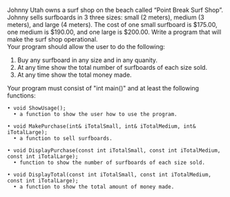 Johnny Utah owns a surf shop on the beach called “Point Break Surf Shop”. Johnny sells surfboards in 3 three sizes: small (2 meters), medium (3 meters), and large (4 meters). The cost of one small surfboard is $175.00, one medium is $190.00, and one large is $200.00. Write a program that will make the surf shop operational.  
Your program should allow the user to do the following:
  
  1. Buy any surfboard in any size and in any quanity.
  2. At any time show the total number of surfboards of each size sold.
  3. At any time show the total money made.

Your program must consist of "int main()" and at least the following functions:

    • void ShowUsage();
      • a function to show the user how to use the program.
  
    • void MakePurchase(int& iTotalSmall, int& iTotalMedium, int& iTotalLarge);
      • a function to sell surfboards.
  
    • void DisplayPurchase(const int iTotalSmall, const int iTotalMedium, const int iTotalLarge);
      • function to show the number of surfboards of each size sold.
    
    • void DisplayTotal(const int iTotalSmall, const int iTotalMedium, const int iTotalLarge);
      • a function to show the total amount of money made.
    
